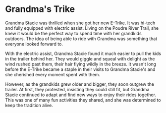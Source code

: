 # Grandma's Trike

Grandma Stacie was thrilled when she got her new E-Trike. It was hi-tech and fully equipped with electric assist.
Living on the Poudre River Trail, she knew it would be the perfect way to spend time with her grandkids outdoors. The
idea of being able to ride with Grandma was something that everyone looked forward to.

With the electric assist, Grandma Stacie found it much easier to pull the kids in the trailer behind her. They would
giggle and squeal with delight as the wind rushed past them, their hair flying wildly in the breeze. It wasn't long
before the E-Trike became a staple in their visits to Grandma Stacie's and she cherished every moment spent with them.

However, as the grandkids grew older and bigger, they soon outgrew the trailer. At first, they protested, insisting they
could still fit, but Grandma Stacie continued to adapt and find new ways to enjoy their rides together. This was one of
many fun activities they shared, and she was determined to keep the tradition alive.

